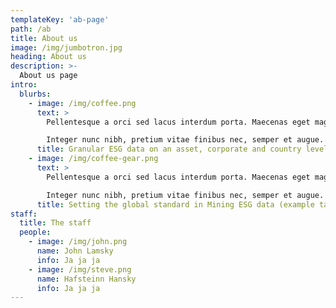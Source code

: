 ```yaml
---
templateKey: 'ab-page'
path: /ab
title: About us
image: /img/jumbotron.jpg
heading: About us
description: >-
  About us page
intro:
  blurbs:
    - image: /img/coffee.png
      text: >
        Pellentesque a orci sed lacus interdum porta. Maecenas eget magna a tellus molestie posuere at rhoncus libero. Phasellus nec nunc dolor. Vestibulum euismod aliquet sapien, nec eleifend ligula. Cras vestibulum ut nisi nec auctor. Integer consequat mi sit amet purus aliquam venenatis. Donec eu magna sed massa cursus convallis et at lorem.

        Integer nunc nibh, pretium vitae finibus nec, semper et augue. Fusce feugiat arcu justo, sed maximus augue venenatis nec. Suspendisse at ultricies dolor. Nam ut sollicitudin purus, sit amet aliquet diam. Sed fringilla, erat et dictum iaculis, ligula arcu rhoncus ligula, sed tincidunt neque ante nec ante. Ut in commodo arcu. Nulla molestie volutpat leo, sed placerat leo dapibus nec.
      title: Granular ESG data on an asset, corporate and country level
    - image: /img/coffee-gear.png
      text: >
        Pellentesque a orci sed lacus interdum porta. Maecenas eget magna a tellus molestie posuere at rhoncus libero. Phasellus nec nunc dolor. Vestibulum euismod aliquet sapien, nec eleifend ligula. Cras vestibulum ut nisi nec auctor. Integer consequat mi sit amet purus aliquam venenatis. Donec eu magna sed massa cursus convallis et at lorem.

        Integer nunc nibh, pretium vitae finibus nec, semper et augue. Fusce feugiat arcu justo, sed maximus augue venenatis nec. Suspendisse at ultricies dolor. Nam ut sollicitudin purus, sit amet aliquet diam. Sed fringilla, erat et dictum iaculis, ligula arcu rhoncus ligula, sed tincidunt neque ante nec ante. Ut in commodo arcu. Nulla molestie volutpat leo, sed placerat leo dapibus nec.
      title: Setting the global standard in Mining ESG data (example tagline)
staff:
  title: The staff
  people:
    - image: /img/john.png
      name: John Lamsky
      info: Ja ja ja
    - image: /img/steve.png
      name: Hafsteinn Hansky
      info: Ja ja ja
---
```

